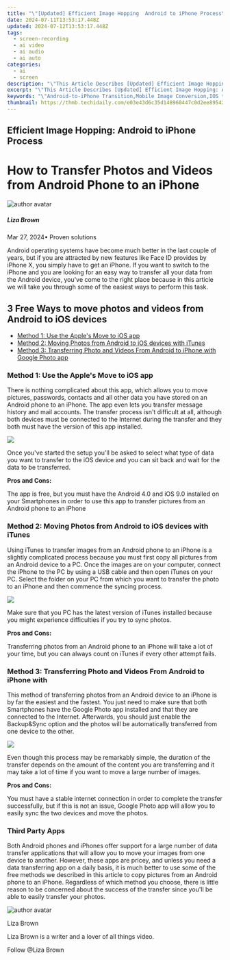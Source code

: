 ```yaml
---
title: "\"[Updated] Efficient Image Hopping  Android to iPhone Process\""
date: 2024-07-11T13:53:17.448Z
updated: 2024-07-12T13:53:17.448Z
tags: 
  - screen-recording
  - ai video
  - ai audio
  - ai auto
categories: 
  - ai
  - screen
description: "\"This Article Describes [Updated] Efficient Image Hopping: Android to iPhone Process\""
excerpt: "\"This Article Describes [Updated] Efficient Image Hopping: Android to iPhone Process\""
keywords: "\"Android-to-iPhone Transition,Mobile Image Conversion,IOS to Android Imaging,Transferring Photos Apps,Cross Platform Image Hopping,Device Image Migration,IPhone Image Upgrade Android\""
thumbnail: https://thmb.techidaily.com/e03e43d6c35d148960447c0d2ee89542320d7730a8e124f95538e772fc1bdf8a.jpg
---
```


## Efficient Image Hopping: Android to iPhone Process

# How to Transfer Photos and Videos from Android Phone to an iPhone

![author avatar](https://lh5.googleusercontent.com/-AIMmjowaFs4/AAAAAAAAAAI/AAAAAAAAABc/Y5UmwDaI7HU/s250-c-k/photo.jpg)

##### Liza Brown

 Mar 27, 2024• Proven solutions

 Android operating systems have become much better in the last couple of years, but if you are attracted by new features like Face ID provides by iPhone X, you simply have to get an iPhone. If you want to switch to the iPhone and you are looking for an easy way to transfer all your data from the Android device, you've come to the right place because in this article we will take you through some of the easiest ways to perform this task.

## 3 Free Ways to move photos and videos from Android to iOS devices

* [Method 1: Use the Apple's Move to iOS app](#part1)
* [Method 2: Moving Photos from Android to iOS devices with iTunes](#part2)
* [Method 3: Transferring Photo and Videos From Android to iPhone with Google Photo app](#part3)

### Method 1: Use the Apple's Move to iOS app

 There is nothing complicated about this app, which allows you to move pictures, passwords, contacts and all other data you have stored on an Android phone to an iPhone. The app even lets you transfer message history and mail accounts. The transfer process isn't difficult at all, although both devices must be connected to the Internet during the transfer and they both must have the version of this app installed.

![](https://images.wondershare.com/filmora/article-images/apple-move-to-ios-app.jpg)

 Once you've started the setup you'll be asked to select what type of data you want to transfer to the iOS device and you can sit back and wait for the data to be transferred.

**Pros and Cons:**

 The app is free, but you must have the Android 4.0 and iOS 9.0 installed on your Smartphones in order to use this app to transfer pictures from an Android phone to an iPhone

### Method 2: Moving Photos from Android to iOS devices with iTunes

 Using iTunes to transfer images from an Android phone to an iPhone is a slightly complicated process because you must first copy all pictures from an Android device to a PC. Once the images are on your computer, connect the iPhone to the PC by using a USB cable and then open iTunes on your PC. Select the folder on your PC from which you want to transfer the photo to an iPhone and then commence the syncing process.

![](https://images.wondershare.com/filmora/article-images/transfer-from-android-to-iphone-with-itunes.jpg)

 Make sure that you PC has the latest version of iTunes installed because you might experience difficulties if you try to sync photos.

**Pros and Cons:**

 Transferring photos from an Android phone to an iPhone will take a lot of your time, but you can always count on iTunes if every other attempt fails.

### Method 3: Transferring Photo and Videos From Android to iPhone with 

 This method of transferring photos from an Android device to an iPhone is by far the easiest and the fastest. You just need to make sure that both Smartphones have the Google Photo app installed and that they are connected to the Internet. Afterwards, you should just enable the Backup&Sync option and the photos will be automatically transferred from one device to the other.

![](https://images.wondershare.com/filmora/article-images/google-photo-app.jpg)

 Even though this process may be remarkably simple, the duration of the transfer depends on the amount of the content you are transferring and it may take a lot of time if you want to move a large number of images.

**Pros and Cons:**

 You must have a stable internet connection in order to complete the transfer successfully, but if this is not an issue, Google Photo app will allow you to easily sync the two devices and move the photos.

### Third Party Apps

 Both Android phones and iPhones offer support for a large number of data transfer applications that will allow you to move your images from one device to another. However, these apps are pricey, and unless you need a data transferring app on a daily basis, it is much better to use some of the free methods we described in this article to copy pictures from an Android phone to an iPhone. Regardless of which method you choose, there is little reason to be concerned about the success of the transfer since you'll be able to easily transfer your photos.

![author avatar](https://lh5.googleusercontent.com/-AIMmjowaFs4/AAAAAAAAAAI/AAAAAAAAABc/Y5UmwDaI7HU/s250-c-k/photo.jpg)

Liza Brown

Liza Brown is a writer and a lover of all things video.

Follow @Liza Brown


<ins class="adsbygoogle"
     style="display:block"
     data-ad-format="autorelaxed"
     data-ad-client="ca-pub-7571918770474297"
     data-ad-slot="1223367746"></ins>



<ins class="adsbygoogle"
     style="display:block"
     data-ad-client="ca-pub-7571918770474297"
     data-ad-slot="8358498916"
     data-ad-format="auto"
     data-full-width-responsive="true"></ins>





